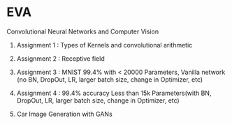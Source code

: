 # EVA
Convolutional Neural Networks and Computer Vision
1. Assignment 1 : Types of Kernels and convolutional arithmetic
2. Assignment 2 : Receptive field
3. Assignment 3 : MNIST 99.4% with < 20000 Parameters, Vanilla network (no BN, DropOut, LR, larger batch size, change in Optimizer, etc)
4. Assignment 4 : 99.4% accuracy Less than 15k Parameters(with BN, DropOut, LR, larger batch size, change in Optimizer, etc)

25. Car Image Generation with GANs

